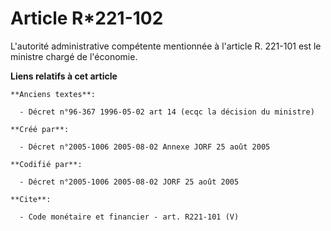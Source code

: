 # Article R*221-102

L'autorité administrative compétente mentionnée à l'article R. 221-101 est le ministre chargé de l'économie.

**Liens relatifs à cet article**

	**Anciens textes**:

	  - Décret n°96-367 1996-05-02 art 14 (ecqc la décision du ministre)

	**Créé par**:

	  - Décret n°2005-1006 2005-08-02 Annexe JORF 25 août 2005

	**Codifié par**:

	  - Décret n°2005-1006 2005-08-02 JORF 25 août 2005

	**Cite**:

	  - Code monétaire et financier - art. R221-101 (V)
